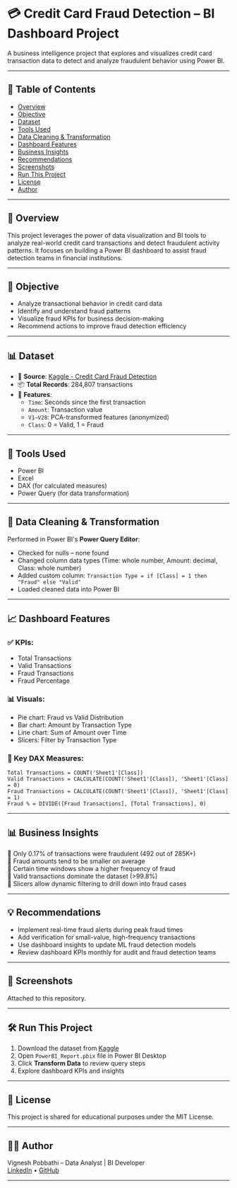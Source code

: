 
# 💳 Credit Card Fraud Detection – BI Dashboard Project

A business intelligence project that explores and visualizes credit card transaction data to detect and analyze fraudulent behavior using Power BI.

---

## 📌 Table of Contents
- [Overview](#overview)
- [Objective](#objective)
- [Dataset](#dataset)
- [Tools Used](#tools-used)
- [Data Cleaning & Transformation](#data-cleaning--transformation)
- [Dashboard Features](#dashboard-features)
- [Business Insights](#business-insights)
- [Recommendations](#recommendations)
- [Screenshots](#screenshots)
- [Run This Project](#run-this-project)
- [License](#license)
- [Author](#author)

---

## 🧾 Overview

This project leverages the power of data visualization and BI tools to analyze real-world credit card transactions and detect fraudulent activity patterns. It focuses on building a Power BI dashboard to assist fraud detection teams in financial institutions.

---

## 🎯 Objective

- Analyze transactional behavior in credit card data
- Identify and understand fraud patterns
- Visualize fraud KPIs for business decision-making
- Recommend actions to improve fraud detection efficiency

---

## 📊 Dataset

- 📍 **Source**: [Kaggle - Credit Card Fraud Detection](https://www.kaggle.com/datasets/mlg-ulb/creditcardfraud)
- 📦 **Total Records**: 284,807 transactions
- 🧬 **Features**:
  - `Time`: Seconds since the first transaction
  - `Amount`: Transaction value
  - `V1–V28`: PCA-transformed features (anonymized)
  - `Class`: 0 = Valid, 1 = Fraud

---

## 🧰 Tools Used

- Power BI  
- Excel  
- DAX (for calculated measures)  
- Power Query (for data transformation)  

---

## 🧼 Data Cleaning & Transformation

Performed in Power BI's **Power Query Editor**:
- Checked for nulls – none found
- Changed column data types (Time: whole number, Amount: decimal, Class: whole number)
- Added custom column: `Transaction Type = if [Class] = 1 then "Fraud" else "Valid"`
- Loaded cleaned data into Power BI

---

## 📈 Dashboard Features

### ✅ KPIs:
- Total Transactions  
- Valid Transactions  
- Fraud Transactions  
- Fraud Percentage  

### 📊 Visuals:
- Pie chart: Fraud vs Valid Distribution  
- Bar chart: Amount by Transaction Type  
- Line chart: Sum of Amount over Time  
- Slicers: Filter by Transaction Type

### 📌 Key DAX Measures:
```dax
Total Transactions = COUNT('Sheet1'[Class])
Valid Transactions = CALCULATE(COUNT('Sheet1'[Class]), 'Sheet1'[Class] = 0)
Fraud Transactions = CALCULATE(COUNT('Sheet1'[Class]), 'Sheet1'[Class] = 1)
Fraud % = DIVIDE([Fraud Transactions], [Total Transactions], 0)
```

---

## 📊 Business Insights

🔹 Only 0.17% of transactions were fraudulent (492 out of 285K+)  
🔹 Fraud amounts tend to be smaller on average  
🔹 Certain time windows show a higher frequency of fraud  
🔹 Valid transactions dominate the dataset (>99.8%)  
🔹 Slicers allow dynamic filtering to drill down into fraud cases

---

## 💡 Recommendations

- Implement real-time fraud alerts during peak fraud times  
- Add verification for small-value, high-frequency transactions  
- Use dashboard insights to update ML fraud detection models  
- Review dashboard KPIs monthly for audit and fraud detection teams  

---

## 📸 Screenshots

Attached to this repository.

---

## 🛠️ Run This Project

1. Download the dataset from [Kaggle](https://www.kaggle.com/datasets/mlg-ulb/creditcardfraud)  
2. Open `PowerBI_Report.pbix` file in Power BI Desktop  
3. Click **Transform Data** to review query steps  
4. Explore dashboard KPIs and insights  

---

## 📄 License

This project is shared for educational purposes under the MIT License.

---

## 🙋‍♂️ Author

Vignesh Pobbathi – Data Analyst | BI Developer  
[LinkedIn](https://www.linkedin.com/in/vigneshpobbathi/) • [GitHub](https://github.com/Vignesh-P4)

---
